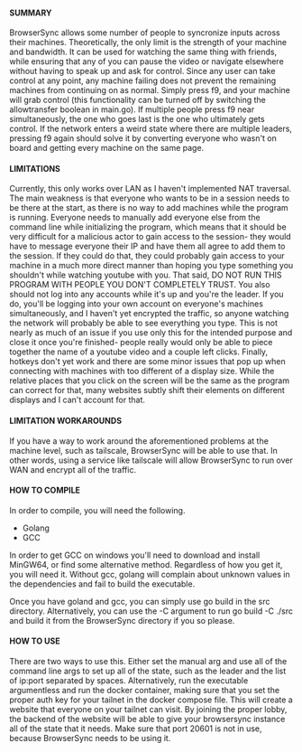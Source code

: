 #### SUMMARY ####
BrowserSync allows some number of people to syncronize inputs across their machines. Theoretically, the only limit is the strength of your machine and bandwidth. It can be used for watching the same thing with friends, while ensuring that any of you can pause the video or navigate elsewhere without having to speak up and ask for control. Since any user can take control at any point, any machine failing does not prevent the remaining machines from continuing on as normal. Simply press f9, and your machine will grab control (this functionality can be turned off by switching the allowtransfer boolean in main.go). If multiple people press f9 near simultaneously, the one who goes last is the one who ultimately gets control. If the network enters a weird state where there are multiple leaders, pressing f9 again should solve it by converting everyone who wasn't on board and getting every machine on the same page. 

#### LIMITATIONS ####
Currently, this only works over LAN as I haven't implemented NAT traversal. The main weakness is that everyone who wants to be in a session needs to be there at the start, as there is no way to add machines while the program is running. Everyone needs to manually add everyone else from the command line while initializing the program, which means that it should be very difficult for a malicious actor to gain access to the session- they would have to message everyone their IP and have them all agree to add them to the session. If they could do that, they could probably gain access to your machine in a much more direct manner than hoping you type something you shouldn't while watching youtube with you. That said, DO NOT RUN THIS PROGRAM WITH PEOPLE YOU DON'T COMPLETELY TRUST. You also should not log into any accounts while it's up and you're the leader. If you do, you'll be logging into your own account on everyone's machines simultaneously, and I haven't yet encrypted the traffic, so anyone watching the network will probably be able to see everything you type. This is not nearly as much of an issue if you use only this for the intended purpose and close it once you're finished- people really would only be able to piece together the name of a youtube video and a couple left clicks. Finally, hotkeys don't yet work and there are some minor issues that pop up when connecting with machines with too different of a display size. While the relative places that you click on the screen will be the same as the program can correct for that, many websites subtly shift their elements on different displays and I can't account for that.

#### LIMITATION WORKAROUNDS ####
If you have a way to work around the aforementioned problems at the machine level, such as tailscale, BrowserSync will be able to use that. In other words, using a service like tailscale will allow BrowserSync to run over WAN and encrypt all of the traffic.

#### HOW TO COMPILE ####
In order to compile, you will need the following.
- Golang
- GCC

In order to get GCC on windows you'll need to download and install MinGW64, or find some alternative method. Regardless of how you get it, you will need it. Without gcc, golang will complain about unknown values in the dependencies and fail to build the executable.

Once you have goland and gcc, you can simply use go build in the src directory. Alternatively, you can use the -C argument to run go build -C ./src and build it from the BrowserSync directory if you so please.

#### HOW TO USE ####
There are two ways to use this. Either set the manual arg and use all of the command line args to set up all of the state, such as the leader and the list of ip:port separated by spaces. Alternatively, run the executable argumentless and run the docker container, making sure that you set the proper auth key for your tailnet in the docker compose file. This will create a website that everyone on your tailnet can visit. By joining the proper lobby, the backend of the website will be able to give your browsersync instance all of the state that it needs. Make sure that port 20601 is not in use, because BrowserSync needs to be using it.
